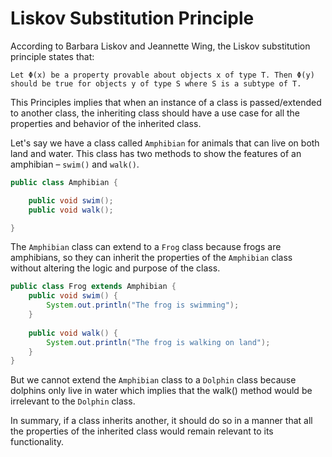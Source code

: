 # Liskov Substitution Principle

According to Barbara Liskov and Jeannette Wing, the Liskov substitution principle states that:

`Let Φ(x) be a property provable about objects x of type T. Then Φ(y) should be true for objects y of type S where S is a subtype of T.`

This Principles implies that when an instance of a class is passed/extended to another class, the inheriting class should have a use case for all the properties and behavior of the inherited class.

Let's say we have a class called `Amphibian` for animals that can live on both land and water. This class has two methods to show the features of an amphibian – `swim()` and `walk()`.

```Java
public class Amphibian {

    public void swim();
    public void walk();

}
```

The `Amphibian` class can extend to a `Frog` class because frogs are amphibians, so they can inherit the properties of the `Amphibian` class without altering the logic and purpose of the class.

```Java
public class Frog extends Amphibian {
    public void swim() {
        System.out.println("The frog is swimming");
    }
    
    public void walk() {
        System.out.println("The frog is walking on land");
    }
}
```

But we cannot extend the `Amphibian` class to a `Dolphin` class because dolphins only live in water which implies that the walk() method would be irrelevant to the `Dolphin` class.

In summary, if a class inherits another, it should do so in a manner that all the properties of the inherited class would remain relevant to its functionality.

